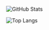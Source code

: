 


![GitHub Stats](https://github-readme-stats.vercel.app/api?username=jallpatell&theme=onedark&show_icons=true)

![Top Langs](https://github-readme-stats.vercel.app/api/top-langs/?username=jallpatell&size_weight=0.5&count_weight=0.5)
